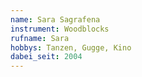 ```yaml
---
name: Sara Sagrafena
instrument: Woodblocks
rufname: Sara
hobbys: Tanzen, Gugge, Kino
dabei_seit: 2004
---
```

